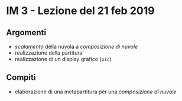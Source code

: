 # IM 3 - Lezione del 21 feb 2019

## Argomenti

* *scalamento* della nuvola a *composizione di nuvole*
* realizzazione della partitura`
* realizzazione di un display grafico (`pic`)

## Compiti

* elaborazione di una metapartitura per una *composizione di nuvole*

